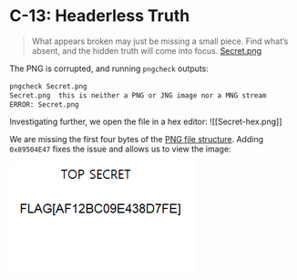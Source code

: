 # C-13: Headerless Truth
> What appears broken may just be missing a small piece. Find what’s absent, and the hidden truth will come into focus. [Secret.png](Secret.png)

The PNG is corrupted, and running `pngcheck` outputs:
```
pngcheck Secret.png
Secret.png  this is neither a PNG or JNG image nor a MNG stream
ERROR: Secret.png
```
Investigating further, we open the file in a hex editor:
![[Secret-hex.png]]

We are missing the first four bytes of the [PNG file structure](https://en.wikipedia.org/wiki/PNG#File_format). Adding `0x89504E47` fixes the issue and allows us to view the image:

![The fixed image, reading 'TOP SECRET FLAG AF12BC09E438D7FE](Secret-fixed.png)
